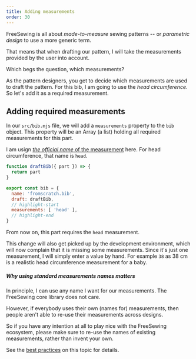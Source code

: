 ```yaml
---
title: Adding measurements
order: 30
---
```


FreeSewing is all about _made-to-measure_ sewing patterns -- or *parametric
design* to use a more generic term.

That means that when drafting our pattern, I will take the measurements provided
by the user into account.

Which begs the question, which measurements?

As the pattern designers, you get to decide which measurements are used
to draft the pattern. For this bib, I am going to use the
_head circumference_.
So let's add it as a required measurement.

## Adding required measurements

In our `src/bib.mjs` file, we will add a `measurements` property to the `bib` object.
This property will be an Array (a list) holding all required measurements for this part.

I am usign [*the official name* of the measurement](/reference/measurements) here. For head
circumference, that name is `head`.

```src/bib.mjs
function draftBib({ part }) => {
  return part
}

export const bib = {
  name: 'fromscratch.bib',
  draft: draftBib,
  // highlight-start
  measurements: [ 'head' ],
  // highlight-end
}
```

From now on, this part requires the `head` measurement.

This change will also get picked up by the development environment, which will now complain that it is missing some measurements.
Since it's just one measurement, I will simply enter a value by hand.
For example `38` as 38 cm is a realistic head circumference measurement for a baby.

<Tip>

##### Why using standard measurements names matters

In principle, I can use any name I want for our measurements.
The FreeSewing core library does not care.

However, if everybody uses their own (names for) measurements, then people
aren't able to re-use their measurements across designs.

So if you have any intention at all to play nice with the FreeSewing ecosystem,
please make sure to re-use the names of existing measurements, rather than
invent your own.

See the [best practices](/guides/best-practices/reuse-measurements) on this
topic for details.

</Tip>
